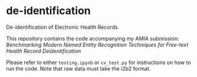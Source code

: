 # de-identification
De-identification of Electronic Health Records

This repository contains the code accompanying my AMIA submission: _Benchmarking Modern Named Entity Recognition Techniques for Free-text Health Record Deidentification_

Please refer to either ```testing.ipynb``` or ```cv_test.py``` for instructions on how to run the code. Note that raw data must take the i2b2 format.
